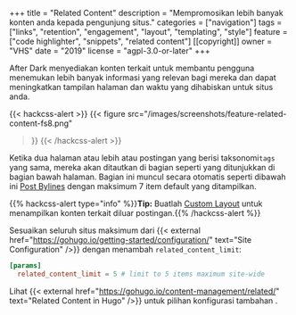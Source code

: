 +++
title = "Related Content"
description = "Mempromosikan lebih banyak konten anda kepada pengunjung situs."
categories = ["navigation"]
tags = ["links", "retention", "engagement", "layout", "templating", "style"]
feature = ["code highlighter", "snippets", "related content"]
[[copyright]]
  owner = "VHS"
  date = "2019"
  license = "agpl-3.0-or-later"
+++

After Dark menyediakan konten terkait untuk membantu pengguna menemukan lebih banyak informasi yang relevan bagi mereka dan dapat meningkatkan tampilan halaman dan waktu yang dihabiskan untuk situs anda.

{{< hackcss-alert >}}
{{< figure
  src="/images/screenshots/feature-related-content-fs8.png"
>}}
{{< /hackcss-alert >}}

Ketika dua halaman atau lebih atau postingan yang berisi taksonomi`tags` yang sama, mereka akan ditautkan di bagian seperti yang ditunjukkan di bagian bawah halaman. Bagian ini muncul secara otomatis seperti dibawah ini [Post Bylines](../post-bylines) dengan maksimum 7 item default yang ditampilkan.

{{% hackcss-alert type="info" %}}**Tip:** Buatlah [Custom Layout](/feature/custom-layouts) untuk menampilkan konten terkait diluar postingan.{{% /hackcss-alert %}}

Sesuaikan seluruh situs maksimum dari {{< external href="https://gohugo.io/getting-started/configuration/" text="Site Configuration" />}} dengan menambah `related_content_limit`:

```toml
[params]
  related_content_limit = 5 # limit to 5 items maximum site-wide
```

Lihat {{< external href="https://gohugo.io/content-management/related/" text="Related Content in Hugo" />}} untuk pilihan konfigurasi tambahan .
